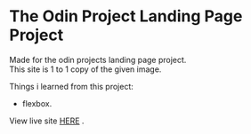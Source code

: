 # The Odin Project Landing Page Project

Made for the odin projects landing page project.<br>
This site is 1 to 1 copy of the given image.

Things i learned from this project:

- flexbox.

View live site [HERE](https://xxnoc.github.io/odin-landing-page/)
.
